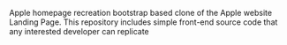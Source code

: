 Apple homepage recreation 
bootstrap based clone of the Apple website Landing Page. 
This repository includes simple front-end source code that any interested developer can replicate
